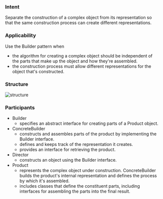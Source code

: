 ### Intent

Separate the construction of a complex object from its representation so that the same construction process can create different representations. 

### Applicability

Use the Builder pattern when 

- the algorithm for creating a complex object should be independent of the 
parts that make up the object and how they're assembled. 
- the construction process must allow different representations for the 
object that's constructed. 

### Structure

![structure](https://paginas.fe.up.pt/~aaguiar/as/gof/hires/Pictures/builder.gif)

### Participants

- Builder
  * specifies an abstract interface for creating parts of a Product object. 
- ConcreteBuilder
  * constructs and assembles parts of the product by implementing the Builder interface. 
  * defines and keeps track of the representation it creates. 
  * provides an interface for retrieving the product.
- Director
  * constructs an object using the Builder interface. 
- Product
  * represents the complex object under construction. ConcreteBuilder builds the product's internal representation and defines the process by which it's assembled. 
  * includes classes that define the constituent parts, including interfaces for assembling the parts into the final result. 